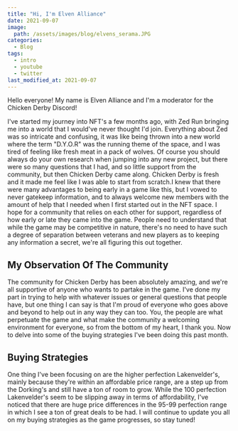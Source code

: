 ```yaml
---
title: "Hi, I'm Elven Alliance"
date: 2021-09-07
image:   
  path: /assets/images/blog/elvens_serama.JPG
categories:
  - Blog
tags:
  - intro
  - youtube
  - twitter
last_modified_at: 2021-09-07
---
```


Hello everyone! My name is Elven Alliance and I'm a moderator for the Chicken Derby Discord!

<!--more-->

I've started my journey into NFT's a few months ago, with Zed Run bringing me into a world that I would've never thought I'd join. Everything about Zed was so intricate and confusing, it was like being thrown into a new world where the term "D.Y.O.R" was the running theme of the space, and I was tired of feeling like fresh meat in a pack of wolves. Of course you should always do your own research when jumping into any new project, but there were so many questions that I had, and so little support from the community, but then Chicken Derby came along. Chicken Derby is fresh and it made me feel like I was able to start from scratch.I knew that there were many advantages to being early in a game like this, but I vowed to never gatekeep information, and to always welcome new members with the amount of help that I needed when I first started out in the NFT space. I hope for a community that relies on each other for support, regardless of how early or late they came into the game. People need to understand that while the game may be competitive in nature, there's no need to have such a degree of separation between veterans and new players as to keeping any information a secret, we're all figuring this out together.

## My Observation Of The Community

The community for Chicken Derby has been absolutely amazing, and we're all supportive of anyone who wants to partake in the game. I've done my part in trying to help with whatever issues or general questions that people have, but one thing I can say is that I'm proud of everyone who goes above and beyond to help out in any way they can too. You, the people are what perpetuate the game and what make the community a welcoming environment for everyone, so from the bottom of my heart, I thank you. Now to delve into some of the buying strategies I've been doing this past month.

## Buying Strategies

One thing I've been focusing on are the higher perfection Lakenvelder's, mainly because they're within an affordable price range, are a step up from the Dorking's and still have a ton of room to grow. While the 100 perfection Lakenvelder's seem to be slipping away in terms of affordability, I've noticed that there are huge price differences in the 95-99 perfection range in which I see a ton of great deals to be had. I will continue to update you all on my buying strategies as the game progresses, so stay tuned!
